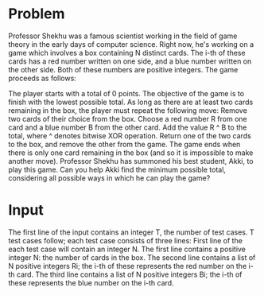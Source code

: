 # Problem

Professor Shekhu was a famous scientist working in the field of game theory in the early days of computer science. Right now, he's working on a game which involves a box containing N distinct cards. The i-th of these cards has a red number written on one side, and a blue number written on the other side. Both of these numbers are positive integers. The game proceeds as follows:

The player starts with a total of 0 points. The objective of the game is to finish with the lowest possible total.
As long as there are at least two cards remaining in the box, the player must repeat the following move:
Remove two cards of their choice from the box. Choose a red number R from one card and a blue number B from the other card.
Add the value R ^ B to the total, where ^ denotes bitwise XOR operation.
Return one of the two cards to the box, and remove the other from the game.
The game ends when there is only one card remaining in the box (and so it is impossible to make another move).
Professor Shekhu has summoned his best student, Akki, to play this game. Can you help Akki find the minimum possible total, considering all possible ways in which he can play the game?

# Input

The first line of the input contains an integer T, the number of test cases. T test cases follow; each test case consists of three lines:
First line of the each test case will contain an integer N.
The first line contains a positive integer N: the number of cards in the box.
The second line contains a list of N positive integers Ri; the i-th of these represents the red number on the i-th card.
The third line contains a list of N positive integers Bi; the i-th of these represents the blue number on the i-th card.
